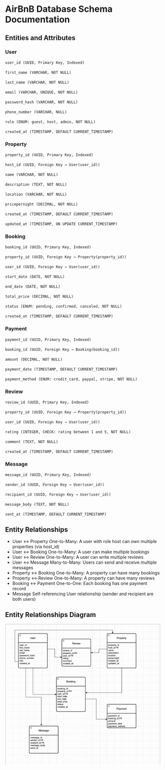 # AirBnB Database Schema Documentation

## Entities and Attributes

### User

    user_id (UUID, Primary Key, Indexed)

    first_name (VARCHAR, NOT NULL)

    last_name (VARCHAR, NOT NULL)

    email (VARCHAR, UNIQUE, NOT NULL)

    password_hash (VARCHAR, NOT NULL)

    phone_number (VARCHAR, NULL)

    role (ENUM: guest, host, admin, NOT NULL)

    created_at (TIMESTAMP, DEFAULT CURRENT_TIMESTAMP)

### Property

    property_id (UUID, Primary Key, Indexed)

    host_id (UUID, Foreign Key → User(user_id))

    name (VARCHAR, NOT NULL)

    description (TEXT, NOT NULL)

    location (VARCHAR, NOT NULL)

    pricepernight (DECIMAL, NOT NULL)

    created_at (TIMESTAMP, DEFAULT CURRENT_TIMESTAMP)

    updated_at (TIMESTAMP, ON UPDATE CURRENT_TIMESTAMP)

### Booking

    booking_id (UUID, Primary Key, Indexed)

    property_id (UUID, Foreign Key → Property(property_id))

    user_id (UUID, Foreign Key → User(user_id))

    start_date (DATE, NOT NULL)

    end_date (DATE, NOT NULL)

    total_price (DECIMAL, NOT NULL)

    status (ENUM: pending, confirmed, canceled, NOT NULL)

    created_at (TIMESTAMP, DEFAULT CURRENT_TIMESTAMP)

### Payment

    payment_id (UUID, Primary Key, Indexed)

    booking_id (UUID, Foreign Key → Booking(booking_id))

    amount (DECIMAL, NOT NULL)

    payment_date (TIMESTAMP, DEFAULT CURRENT_TIMESTAMP)

    payment_method (ENUM: credit_card, paypal, stripe, NOT NULL)

### Review

    review_id (UUID, Primary Key, Indexed)

    property_id (UUID, Foreign Key → Property(property_id))

    user_id (UUID, Foreign Key → User(user_id))

    rating (INTEGER, CHECK: rating between 1 and 5, NOT NULL)

    comment (TEXT, NOT NULL)

    created_at (TIMESTAMP, DEFAULT CURRENT_TIMESTAMP)

### Message

    message_id (UUID, Primary Key, Indexed)

    sender_id (UUID, Foreign Key → User(user_id))

    recipient_id (UUID, Foreign Key → User(user_id))

    message_body (TEXT, NOT NULL)

    sent_at (TIMESTAMP, DEFAULT CURRENT_TIMESTAMP)

## Entity Relationships

- User ↔ Property One-to-Many: A user with role host can own multiple properties (via host_id)
- User ↔ Booking One-to-Many: A user can make multiple bookings
- User ↔ Review One-to-Many: A user can write multiple reviews
- User ↔ Message Many-to-Many: Users can send and receive multiple messages
- Property ↔ Booking One-to-Many: A property can have many bookings
- Property ↔ Review One-to-Many: A property can have many reviews
- Booking ↔ Payment One-to-One: Each booking has one payment record
- Message Self-referencing User relationship (sender and recipient are both users)

## Entity Relationships Diagram

![ERD](./assets/Airbnb-ERD.png)
